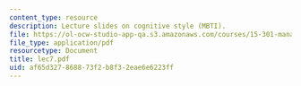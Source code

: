 ```yaml
---
content_type: resource
description: Lecture slides on cognitive style (MBTI).
file: https://ol-ocw-studio-app-qa.s3.amazonaws.com/courses/15-301-managerial-psychology-fall-2006/af65d327868873f2b8f32eae6e6223ff_lec7.pdf
file_type: application/pdf
resourcetype: Document
title: lec7.pdf
uid: af65d327-8688-73f2-b8f3-2eae6e6223ff
---
```

